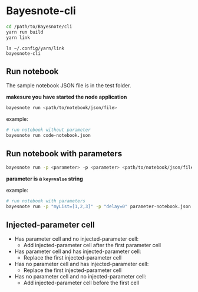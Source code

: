 # Bayesnote-cli

```sh
cd /path/to/Bayesnote/cli
yarn run build
yarn link
```

```
ls ~/.config/yarn/link
bayesnote-cli
```

## Run notebook

The sample notebook JSON file is in the test folder.

**makesure you have started the node application**

```sh
bayesnote run <path/to/notebook/json/file>
```

example:

```sh
# run notebook without parameter
bayesnote run code-notebook.json
```

## Run notebook with parameters

```sh
bayesnote run -p <parameter> -p <parameter> <path/to/notebook/json/file>
```

**parameter is a `key=value` string**

example:

```sh
# run notebook with parameters
bayesnote run -p "myList=[1,2,3]" -p "delay=0" parameter-notebook.json
```

## Injected-parameter cell

- Has parameter cell and no injected-parameter cell:
    - Add injected-parameter cell after the first parameter cell
- Has parameter cell and has injected-parameter cell:
    - Replace the first injected-parameter cell
- Has no parameter cell and has injected-parameter cell:
    - Replace the first injected-parameter cell
- Has no parameter cell and no injected-parameter cell:
    - Add injected-parameter cell before the first cell
